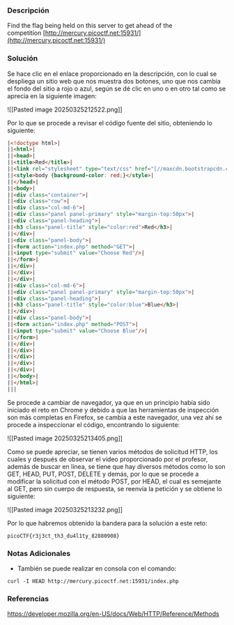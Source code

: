 ### Descripción
Find the flag being held on this server to get ahead of the competition [http://mercury.picoctf.net:15931/](http://mercury.picoctf.net:15931/)
### Solución
Se hace clic en el enlace proporcionado en la descripción, con lo cual se despliega un sitio web que nos muestra dos botones, uno que nos cambia el fondo del sitio a rojo o azul, según se dé clic en uno o en otro tal como se aprecia en la siguiente imagen:

![[Pasted image 20250325212522.png]]

Por lo que se procede a revisar el código fuente del sitio, obteniendo lo siguiente:

```html
|<!doctype html>|
||<html>|
||<head>|
||<title>Red</title>|
||<link rel="stylesheet" type="text/css" href="[//maxcdn.bootstrapcdn.com/bootstrap/3.3.5/css/bootstrap.min.css](http://maxcdn.bootstrapcdn.com/bootstrap/3.3.5/css/bootstrap.min.css)">|
||<style>body {background-color: red;}</style>|
||</head>|
||<body>|
||<div class="container">|
||<div class="row">|
||<div class="col-md-6">|
||<div class="panel panel-primary" style="margin-top:50px">|
||<div class="panel-heading">|
||<h3 class="panel-title" style="color:red">Red</h3>|
||</div>|
||<div class="panel-body">|
||<form action="index.php" method="GET">|
||<input type="submit" value="Choose Red"/>|
||</form>|
||</div>|
||</div>|
||</div>|
||<div class="col-md-6">|
||<div class="panel panel-primary" style="margin-top:50px">|
||<div class="panel-heading">|
||<h3 class="panel-title" style="color:blue">Blue</h3>|
||</div>|
||<div class="panel-body">|
||<form action="index.php" method="POST">|
||<input type="submit" value="Choose Blue"/>|
||</form>|
||</div>|
||</div>|
||</div>|
||</div>|
||</div>|
||</body>|
||</html>|
|||
```

Se procede a cambiar de navegador, ya que en un principio había sido iniciado el reto en Chrome y debido a que las herramientas de inspección son más completas en Firefox, se cambia a este navegador, una vez ahí se procede a inspeccionar el código, encontrando lo siguiente:

![[Pasted image 20250325213405.png]]

Como se puede apreciar, se tienen varios métodos de solicitud HTTP, los cuales y después de observar el video proporcionado por el profesor, además de buscar en línea, se tiene que hay diversos métodos como lo son GET, HEAD, PUT, POST, DELETE y demás, por lo que se procede a modificar la solicitud con el método POST, por HEAD, el cual es semejante al GET, pero sin cuerpo de respuesta, se reenvía la petición y se obtiene lo siguiente:

![[Pasted image 20250325213232.png]]

Por lo que habremos obtenido la bandera para la solución a este reto:

```
picoCTF{r3j3ct_th3_du4l1ty_82880908}
```
### Notas Adicionales
- También se puede realizar en consola con el comando:
```
curl -I HEAD http://mercury.picoctf.net:15931/index.php
```
### Referencias
https://developer.mozilla.org/en-US/docs/Web/HTTP/Reference/Methods